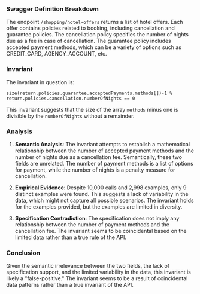 ### Swagger Definition Breakdown

The endpoint `/shopping/hotel-offers` returns a list of hotel offers. Each offer contains policies related to booking, including cancellation and guarantee policies. The cancellation policy specifies the number of nights due as a fee in case of cancellation. The guarantee policy includes accepted payment methods, which can be a variety of options such as CREDIT_CARD, AGENCY_ACCOUNT, etc.

### Invariant

The invariant in question is:

`size(return.policies.guarantee.acceptedPayments.methods[])-1 % return.policies.cancellation.numberOfNights == 0`

This invariant suggests that the size of the array `methods` minus one is divisible by the `numberOfNights` without a remainder.

### Analysis

1. **Semantic Analysis**: The invariant attempts to establish a mathematical relationship between the number of accepted payment methods and the number of nights due as a cancellation fee. Semantically, these two fields are unrelated. The number of payment methods is a list of options for payment, while the number of nights is a penalty measure for cancellation.

2. **Empirical Evidence**: Despite 10,000 calls and 2,998 examples, only 9 distinct examples were found. This suggests a lack of variability in the data, which might not capture all possible scenarios. The invariant holds for the examples provided, but the examples are limited in diversity.

3. **Specification Contradiction**: The specification does not imply any relationship between the number of payment methods and the cancellation fee. The invariant seems to be coincidental based on the limited data rather than a true rule of the API.

### Conclusion

Given the semantic irrelevance between the two fields, the lack of specification support, and the limited variability in the data, this invariant is likely a "false-positive." The invariant seems to be a result of coincidental data patterns rather than a true invariant of the API.
